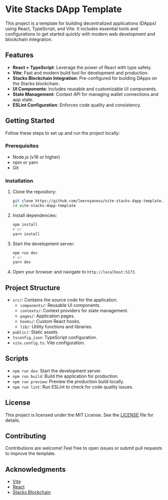 # Vite Stacks DApp Template

This project is a template for building decentralized applications (DApps) using React, TypeScript, and Vite. It includes essential tools and configurations to get started quickly with modern web development and blockchain integration.

## Features

- **React + TypeScript**: Leverage the power of React with type safety.
- **Vite**: Fast and modern build tool for development and production.
- **Stacks Blockchain Integration**: Pre-configured for building DApps on the Stacks blockchain.
- **UI Components**: Includes reusable and customizable UI components.
- **State Management**: Context API for managing wallet connections and app state.
- **ESLint Configuration**: Enforces code quality and consistency.

## Getting Started

Follow these steps to set up and run the project locally:

### Prerequisites

- Node.js (v16 or higher)
- npm or yarn
- Git

### Installation

1. Clone the repository:

   ```bash
   git clone https://github.com/leeroyanesu/vite-stacks-dapp-template.git
   cd vite-stacks-dapp-template
   ```

2. Install dependencies:

   ```bash
   npm install
   # or
   yarn install
   ```

3. Start the development server:

   ```bash
   npm run dev
   # or
   yarn dev
   ```

4. Open your browser and navigate to `http://localhost:5173`.

## Project Structure

- `src/`: Contains the source code for the application.
  - `components/`: Reusable UI components.
  - `contexts/`: Context providers for state management.
  - `pages/`: Application pages.
  - `hooks/`: Custom React hooks.
  - `lib/`: Utility functions and libraries.
- `public/`: Static assets.
- `tsconfig.json`: TypeScript configuration.
- `vite.config.ts`: Vite configuration.

## Scripts

- `npm run dev`: Start the development server.
- `npm run build`: Build the application for production.
- `npm run preview`: Preview the production build locally.
- `npm run lint`: Run ESLint to check for code quality issues.

## License

This project is licensed under the MIT License. See the [LICENSE](LICENSE) file for details.

## Contributing

Contributions are welcome! Feel free to open issues or submit pull requests to improve the template.

## Acknowledgments

- [Vite](https://vitejs.dev/)
- [React](https://reactjs.org/)
- [Stacks Blockchain](https://www.stacks.co/)
